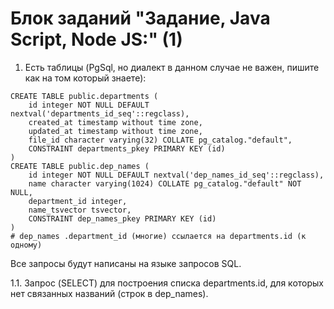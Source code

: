 # Блок заданий "Задание, Java Script, Node JS:" (1)
1. Есть таблицы (PgSql, но диалект в данном случае не важен, пишите как на том который знаете):
```pgsql
CREATE TABLE public.departments (
    id integer NOT NULL DEFAULT nextval('departments_id_seq'::regclass),
    created_at timestamp without time zone,
    updated_at timestamp without time zone,
    file_id character varying(32) COLLATE pg_catalog."default",
    CONSTRAINT departments_pkey PRIMARY KEY (id)
)
CREATE TABLE public.dep_names (
    id integer NOT NULL DEFAULT nextval('dep_names_id_seq'::regclass),
    name character varying(1024) COLLATE pg_catalog."default" NOT NULL,
    department_id integer,
    name_tsvector tsvector,
    CONSTRAINT dep_names_pkey PRIMARY KEY (id)
)
# dep_names .department_id (многие) ссылается на departments.id (к одному)
```  
Все запросы будут написаны на языке запросов SQL.  
  
1.1. Запрос (SELECT) для построения списка departments.id, для которых нет связанных названий (строк в dep_names).  
